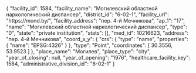 {
    "facility_id": 1584,
    "facility_name": "Могилевский областной наркологический диспансер",
    "district_id": "6-02-1",
    "facility_url": "https:\/\/mond.by\/",
    "facility_address": "пер. 4-й Мечникова",
    "ap_1": "17",
    "name": "Могилевский областной наркологический диспансер",
    "type": "0",
    "state": "private institution",
    "stats": [],
    "med_id": 10216623,
    "address": "пер. 4-й Мечникова",
    "coord_x_y": {
        "crs": {
            "type": "name",
            "properties": {
                "name": "EPSG:4326"
            }
        },
        "type": "Point",
        "coordinates": [
            30.3556,
            53.9523
        ]
    },
    "place_name": "Могилев",
    "place_type": "city",
    "year_of_closing": null,
    "year_of_opening": "1976",
    "healthcare_facility_key": 1584,
    "administrative_division_id": "6-02-1"
}